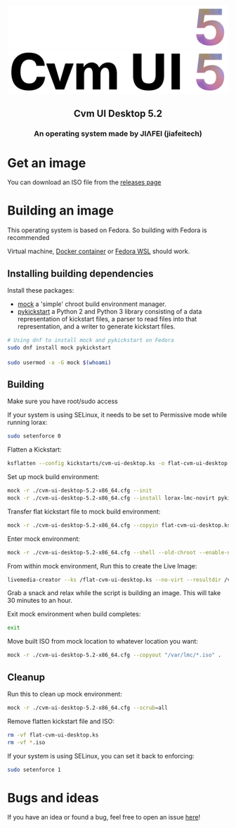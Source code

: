 <p align="center">
    <img alt="cvm logo dark mode" src="https://raw.githubusercontent.com/jiafeitech/cvm-ui-desktop/main/assets/pixmaps/cvm-ui-desktop-logo-text-dark.png#gh-dark-mode-only">
    <img alt="cvm logo light mode" src="https://raw.githubusercontent.com/jiafeitech/cvm-ui-desktop/main/assets/pixmaps/cvm-ui-desktop-logo-text.png#gh-light-mode-only">
</p>

<h2 align="center">
    Cvm UI Desktop 5.2
</h2>
<h3 align="center">
    An operating system made by JIΛFEI (jiafeitech)
</h3>

# Get an image

You can download an ISO file from the [releases page](https://github.com/jiafeitech/cvm-ui-desktop/releases)

# Building an image

This operating system is based on Fedora. So building with Fedora is recommended

Virtual machine, [Docker container](https://hub.docker.com/_/fedora) or [Fedora WSL](https://apps.microsoft.com/store/detail/fedora-remix-for-wsl/9N6GDM4K2HNC) should work.

## Installing building dependencies

Install these packages:

- [mock](https://github.com/rpm-software-management/mock/) a 'simple' chroot build environment manager.
- [pykickstart](https://github.com/pykickstart/pykickstart) a Python 2 and Python 3 library consisting of a data representation of kickstart files, a parser to read files into that representation, and a writer to generate kickstart files.

```bash
# Using dnf to install mock and pykickstart on Fedora
sudo dnf install mock pykickstart

sudo usermod -a -G mock $(whoami)
```

## Building

Make sure you have root/sudo access

If your system is using SELinux, it needs to be set to Permissive mode while running lorax:

```bash
sudo setenforce 0
```

Flatten a Kickstart:

```bash
ksflatten --config kickstarts/cvm-ui-desktop.ks -o flat-cvm-ui-desktop.ks --version F37
```

Set up mock build environment:

```bash
mock -r ./cvm-ui-desktop-5.2-x86_64.cfg --init
mock -r ./cvm-ui-desktop-5.2-x86_64.cfg --install lorax-lmc-novirt pykickstart
```

Transfer flat kickstart file to mock build environment:

```bash
mock -r ./cvm-ui-desktop-5.2-x86_64.cfg --copyin flat-cvm-ui-desktop.ks /
```

Enter mock environment:

```bash
mock -r ./cvm-ui-desktop-5.2-x86_64.cfg --shell --old-chroot --enable-network
```

From within mock environment, Run this to create the Live Image:

```bash
livemedia-creator --ks /flat-cvm-ui-desktop.ks --no-virt --resultdir /var/lmc --project Cvm-UI-Desktop-Live --make-iso --volid Cvm-UI-Desktop-5.2 --iso-only --iso-name Cvm-UI-Desktop-5.2_x86_64.iso --releasever 37 --macboot
```

Grab a snack and relax while the script is building an image. This will take 30 minutes to an hour.

Exit mock environment when build completes:

```bash
exit
```

Move built ISO from mock location to whatever location you want:

```bash
mock -r ./cvm-ui-desktop-5.2-x86_64.cfg --copyout "/var/lmc/*.iso" .
```

## Cleanup

Run this to clean up mock environment:

```bash
mock -r ./cvm-ui-desktop-5.2-x86_64.cfg --scrub=all
```

Remove flatten kickstart file and ISO:

```bash
rm -vf flat-cvm-ui-desktop.ks
rm -vf *.iso
```

If your system is using SELinux, you can set it back to enforcing:

```bash
sudo setenforce 1
```

# Bugs and ideas

If you have an idea or found a bug, feel free to open an issue [here](https://github.com/jiafeitech/cvm-ui-desktop/issues/new)!
